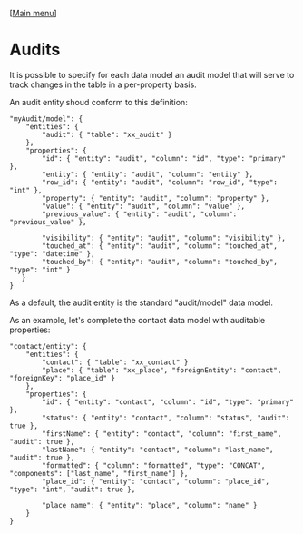 [[Main menu](menu.md)]

Audits
======

It is possible to specify for each data model an audit model that will serve to track changes in the table in a per-property basis. 

An audit entity shoud conform to this definition:

    "myAudit/model": {
        "entities": {
            "audit": { "table": "xx_audit" }
        },
        "properties": {
            "id": { "entity": "audit", "column": "id", "type": "primary" },
            "entity": { "entity": "audit", "column": "entity" },
            "row_id": { "entity": "audit", "column": "row_id", "type": "int" },
            "property": { "entity": "audit", "column": "property" },
            "value": { "entity": "audit", "column": "value" },
            "previous_value": { "entity": "audit", "column": "previous_value" },

            "visibility": { "entity": "audit", "column": "visibility" },
            "touched_at": { "entity": "audit", "column": "touched_at", "type": "datetime" },
            "touched_by": { "entity": "audit", "column": "touched_by", "type": "int" }
       }
    }

As a default, the audit entity is the standard "audit/model" data model.

As an example, let's complete the contact data model with auditable properties:

    "contact/entity": {
        "entities": {
            "contact": { "table": "xx_contact" }
            "place": { "table": "xx_place", "foreignEntity": "contact", "foreignKey": "place_id" }
        },
        "properties": {
            "id": { "entity": "contact", "column": "id", "type": "primary" },
            "status": { "entity": "contact", "column": "status", "audit": true },
            "firstName": { "entity": "contact", "column": "first_name", "audit": true },
            "lastName": { "entity": "contact", "column": "last_name", "audit": true },
            "formatted": { "column": "formatted", "type": "CONCAT", "components": ["last_name", "first_name"] },
            "place_id": { "entity": "contact", "column": "place_id", "type": "int", "audit": true },

            "place_name": { "entity": "place", "column": "name" }
        }
    }
